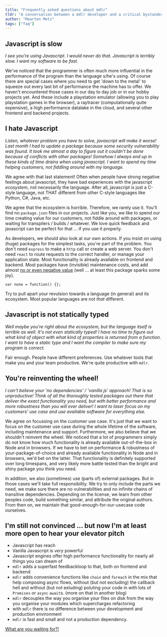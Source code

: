 ```yaml
---
title: "Frequently asked questions about mdlr"
tldr: "A conversation between a mdlr developer and a critical bystander"
author: "Maarten Metz"
tags: ["faq"]
---
```


## Javascript is slow

*I see you're using Javascript. I would never do that. Javascript is terribly slow. I want my software to be fast.*
  
  
We've noticed that the programmer is often much more influential in the performance of the program than the language s/he's using. Of course there are special cases where you need to get 'down to the metal' to squeeze out every last bit of performance the machine has to offer. We haven't encountered those cases in our day to day job or in our hobby projects yet. And these include a playstation emulator (allowing you to play playstation games in the browser), a raytracer (computationally quite expensive), a high performance datalake in the cloud, and several other frontend and backend projects.

## I hate Javascript

*Listen, whatever problem you have to solve, javascript will make it worse! Last month I had to update a package because some security vulnerability was found. It took me almost a day to figure out it couldn't be done because of conflicts with other packages! Somehow I always end up in these kinds of time drains when using javascript. I want to spend my time helping customers, not fiddling around with my language.*
  
  
We agree with that last statement! Often when people have strong negative feelings about javascript, they have bad experiences with the javascript *ecosystem*, not necessarily the language. After all, javascript is just a C-style language, not THAT different from other C-style languages like Python, C#, Java, etc. 
  
  
We agree that the ecosystem is horrible. Therefore, we rarely use it. You'll find no `package.json` files in our projects. Just like you, we like to spend our time creating value for our customers, not fiddle around with packages, or waiting for transpilers / builds / whatever. We love quick feedback and javascript can be perfect for that ... if you use it properly. 
  
  
As developers, we should also look at our own actions. If you insist on using (huge) packages for the simplest tasks, you're part of the problem. You don't need `express` to make a `http` call or create a web server. You don't need `react` to route requests to the correct handler, or manage your application state. Most functionality is already available on frontend and backend. Most packages have (invisible) maintenance costs, and add almost [no or even negative value](https://www.npmjs.com/package/none) (well ... at least this package sparks some joy).
  
  
```
var none = function() {};
```
  
  
Try to pull apart your revulsion towards a language (in general) and its ecosystem. Most popular languages are not *that* different. 

## Javascript is not statically typed

*Well maybe you're right about the ecosystem, but the language itself is terrible as well. It's not even statically typed! I have no time to figure out what kind of object with what kind of properties is returned from a function. I want to have a static type and I want the compiler to make sure my program is correct.*
  
  
Fair enough. People have different preferences. Use whatever tools that make you and your team productive. We're quite productive with `mdlr`.

## You're reinventing the wheel!

*I can't believe your 'no dependencies' / 'vanilla js' approach! That is so unproductive! Think of all the thoroughly tested packages out there that deliver the exact functionality you need, but with better performance and more robustness than you will ever deliver! I want to laser focus on my customers' use case and use available software for everything else.*
  
  
We agree on focussing on the customer use case. It's just that we want to focus on the customer use case during the whole lifetime of the software, including maintenance and support. Furthermore, we also believe that we shouldn't reinvent the wheel. We noticed that a lot of programmers simply do not know how much functionality is already available out-of-the-box in Node and in browsers. If we have to bet on performance & robustness of your-package-of-choice and already available functionality in Node and in browsers, we'd bet on the latter. That functionality is definitely supported over long timespans, and very likely more battle tested than the bright and shiny package you think you need.
  
  
In addition, we also (sometimes) use (parts of) external packages. But in those cases we'll take full responsibility. We try to only include the parts we need, we make sure there are no vulnerabilities and no infinite chains of transitive dependencies. Depending on the license, we learn from other peoples code, build something similar, and attribute the original authors. From then on, we maintain that good-enough-for-our-usecase code ourselves.

## I'm still not convinced ... but now I'm at least more open to hear your elevator pitch

- Javascript has reach
- Vanilla Javascript is *very* powerful
- Javascript engines offer high performance functionality for nearly all things you can dream of
- `mdlr` adds a superfast feedbackloop to that, both on frontend and backend
- `mdlr` adds convenience functions like `chain` and `foreach` in the mix that help composing async flows, without (but not excluding) the callback hell and without (but not exluding) poluting your code in with lots of `Promises` or `async` `await`s. (more on that in another blog)
- `mdlr` decouples the way you organise your files on disk from the way you organise your modules which supercharges refactoring
- with `mdlr` there is no difference between your development and production environment
- `mdlr` is fast and small and not a production dependency.
  

[What are you waiting for?!](link:#/posts/20221107-getting-started.md)
